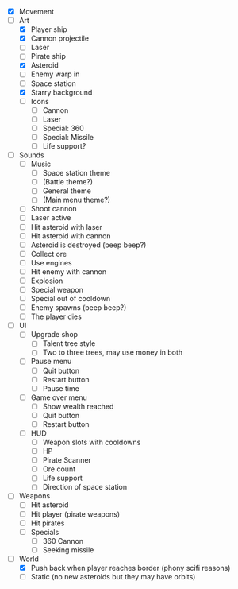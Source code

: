 * [x] Movement
* [ ] Art
    * [x] Player ship
    * [x] Cannon projectile
    * [ ] Laser
    * [ ] Pirate ship
    * [x] Asteroid
    * [ ] Enemy warp in
    * [ ] Space station
    * [x] Starry background
    * [ ] Icons
        * [ ] Cannon
        * [ ] Laser
        * [ ] Special: 360
        * [ ] Special: Missile
        * [ ] Life support?
* [ ] Sounds
    * [ ] Music
        * [ ] Space station theme
        * [ ] (Battle theme?)
        * [ ] General theme
        * [ ] (Main menu theme?)
    * [ ] Shoot cannon
    * [ ] Laser active
    * [ ] Hit asteroid with laser
    * [ ] Hit asteroid with cannon
    * [ ] Asteroid is destroyed (beep beep?)
    * [ ] Collect ore
    * [ ] Use engines
    * [ ] Hit enemy with cannon
    * [ ] Explosion
    * [ ] Special weapon
    * [ ] Special out of cooldown
    * [ ] Enemy spawns (beep beep?)
    * [ ] The player dies
* [ ] UI
    * [ ] Upgrade shop
        * [ ] Talent tree style
        * [ ] Two to three trees, may use money in both
    * [ ] Pause menu
        * [ ] Quit button
        * [ ] Restart button
        * [ ] Pause time
    * [ ] Game over menu
        * [ ] Show wealth reached
        * [ ] Quit button
        * [ ] Restart button
    * [ ] HUD
        * [ ] Weapon slots with cooldowns
        * [ ] HP
        * [ ] Pirate Scanner
        * [ ] Ore count
        * [ ] Life support
        * [ ] Direction of space station
* [ ] Weapons
    * [ ] Hit asteroid
    * [ ] Hit player (pirate weapons)
    * [ ] Hit pirates
    * [ ] Specials
        * [ ] 360 Cannon
        * [ ] Seeking missile
* [ ] World
    * [x] Push back when player reaches border (phony scifi reasons)
    * [ ] Static (no new asteroids but they may have orbits)